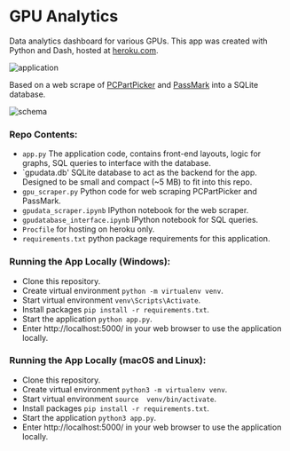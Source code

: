 # GPU Analytics

Data analytics dashboard for various GPUs. This app was created with Python and Dash, hosted at [heroku.com](https://gpuanalytics.herokuapp.com).

![application](https://raw.githubusercontent.com/sengkchu/gpu-analytics/master/app_preview.png)

Based on a web scrape of [PCPartPicker](https://pcpartpicker.com/) and [PassMark](https://www.videocardbenchmark.net/) into a SQLite database.

![schema](https://raw.githubusercontent.com/sengkchu/gpu-analytics/master/db_schema.png)

### Repo Contents:

+ `app.py` 	The application code, contains front-end layouts, logic for graphs, SQL queries to interface with the database.
+ `gpudata.db' SQLite database to act as the backend for the app. Designed to be small and compact (~5 MB) to fit into this repo. 
+ `gpu_scraper.py` Python code for web scraping PCPartPicker and PassMark.
+ `gpudata_scraper.ipynb` IPython notebook for the web scraper.
+ `gpudatabase_interface.ipynb` IPython notebook for SQL queries.
+ `Procfile` for hosting on heroku only.
+ `requirements.txt` python package requirements for this application.

### Running the App Locally (Windows):

+ Clone this repository.
+ Create virtual environment `python -m virtualenv venv`.
+ Start virtual environment `venv\Scripts\Activate`. 
+ Install packages `pip install -r requirements.txt`.
+ Start the application `python app.py`.
+ Enter http://localhost:5000/ in your web browser to use the application locally.

### Running the App Locally (macOS and Linux):

+ Clone this repository.
+ Create virtual environment `python3 -m virtualenv venv`.
+ Start virtual environment `source  venv/bin/activate`. 
+ Install packages `pip install -r requirements.txt`.
+ Start the application `python3 app.py`.
+ Enter http://localhost:5000/ in your web browser to use the application locally.
